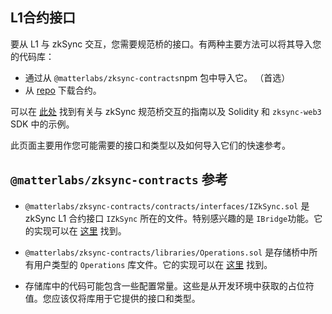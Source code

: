 ## L1合约接口

要从 L1 与 zkSync 交互，您需要规范桥的接口。有两种主要方法可以将其导入您的代码库：

- 通过从 `@matterlabs/zksync-contracts`npm 包中导入它。 （首选）
- 从 [repo](https://github.com/matter-labs/v2-testnet-contracts) 下载合约。

可以在 [此处](../dev/developer-guides/bridging/l1-l2.md) 找到有关与 zkSync 规范桥交互的指南以及 Solidity 和 `zksync-web3` SDK 中的示例。

此页面主要用作您可能需要的接口和类型以及如何导入它们的快速参考。

## `@matterlabs/zksync-contracts` 参考

- `@matterlabs/zksync-contracts/contracts/interfaces/IZkSync.sol` 是 zkSync L1 合约接口 `IZkSync` 所在的文件。特别感兴趣的是 `IBridge`功能。它的实现可以在 [这里](https://github.com/matter-labs/v2-testnet-contracts/blob/main/l1/contracts/zksync/interfaces/IZkSync.sol) 找到。

- `@matterlabs/zksync-contracts/libraries/Operations.sol` 是存储桥中所有用户类型的 `Operations` 库文件。它的实现可以在 [这里](https://github.com/matter-labs/v2-testnet-contracts/blob/main/libraries/Operations.sol) 找到。

- 存储库中的代码可能包含一些配置常量。这些是从开发环境中获取的占位符值。您应该仅将库用于它提供的接口和类型。
